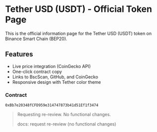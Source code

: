 # Tether USD (USDT) - Official Token Page

This is the official information page for the Tether USD (USDT) token on Binance Smart Chain (BEP20).

## Features
- Live price integration (CoinGecko API)
- One-click contract copy
- Links to BscScan, GitHub, and CoinGecko
- Responsive design with Tether color theme

### Contract
`0xBb7e20348fCFD959e314747873b41d51Ef1f3474`

> Requesting re-review. No functional changes.
>
> docs: request re-review (no functional changes)
